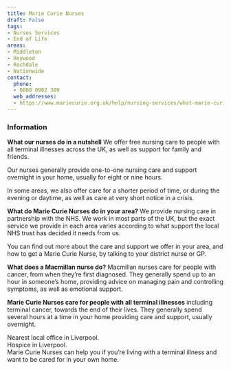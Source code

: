 ```yaml
---
title: Marie Curie Nurses
draft: False
tags:
- Nurses Services
- End of Life
areas:
- Middleton
- Heywood
- Rochdale
- Nationwide
contact:
  phone:
  - 0800 0902 309
  web_addresses:
  - https://www.mariecurie.org.uk/help/nursing-services/what-marie-curie-nurses-do
---
```


### Information
**What our nurses do in a nutshell**
We offer free nursing care to people with all terminal
 illnesses across the UK, as well as support for 
 family and friends. 

Our nurses generally provide one-to-one nursing care
and support overnight in your home, usually for eight
 or nine hours. 

In some areas, we also offer care for a shorter period
of time, or during the evening or daytime, as well as
care at very short notice in a crisis.

**What do Marie Curie Nurses do in your area?**
We provide nursing care in partnership with the NHS. 
We work in most parts of the UK, but the exact service 
we provide in each area varies according to what 
support the local NHS trust has decided it needs from 
us.

You can find out more about the care and support we
offer in your area, and how to get a Marie Curie 
Nurse, by talking to your district nurse or GP.

**What does a Macmillan nurse do?**
Macmillan nurses care for people with cancer, from 
when they’re first diagnosed. They generally spend up 
to an hour in someone’s home, providing advice on 
managing pain and controlling symptoms, as well as 
emotional support.

**Marie Curie Nurses care for people with all terminal 
illnesses** 
including terminal cancer, towards the end 
of their lives. They generally spend several hours at 
a time in your home providing care and support, 
usually overnight.

Nearest local office in Liverpool.  
Hospice in Liverpool.  
Marie Curie Nurses can help you if you’re living with
a terminal illness and want to be cared for in your 
own home.